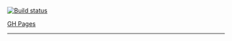 [![Build status](https://ci.appveyor.com/api/projects/status/bct7cdv3g08wa9m8?svg=true)](https://ci.appveyor.com/project/errand/ajs-list-editor)




[GH Pages](https://errand.github.io/ajs-list-editor/) 

---
